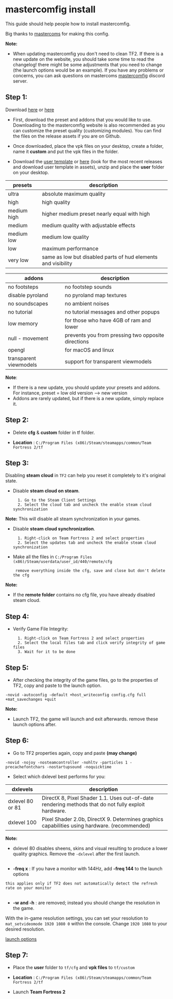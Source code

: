 <h1>
mastercomfig install
</h1>

<p> This guide should help people how to install mastercomfig.
</p>

<p> Big thanks to <a href="https://github.com/mastercoms">mastercoms</a> for making this config.
</p>

**Note:**

* When updating mastercomfig you don't need to clean TF2. If there is a new update on the website, you should take some time to read the changelog! there might be some adjustments that you need to change (the launch options would be an example). If you have any problems or concerns, you can ask questions on mastercoms [mastercomfig](https://discord.com/invite/CuPb2zV) discord server.

## Step 1:

Download [here](https://github.com/mastercomfig/mastercomfig/releases) or [here](https://mastercomfig.com/)
 
* First, download the preset and addons that you would like to use. Downloading to the mastercomfig website is also recommended as you can customize the preset quality (customizing modules). You can find the files on the release assets if you are on Github.

* Once downloaded, place the vpk files on your desktop, create a folder, name it **custom** and put the vpk files in the folder.
 
* Download the [user template](https://github.com/uesu/mastercomfig-install-guide/raw/master/user%20template.zip) or [here](https://github.com/mastercomfig/mastercomfig/releases) (look for the most recent releases and download user template in assets), unzip and place the **user** folder on your desktop.

<table>
	<thead>
		<th>presets</th>
		<th>description</th>
	</thead>
	<tbody>
	<tr>
		<td>ultra</td>
		<td>
			absolute maximum quality
		</td>
	</tr>
	<tr>
		<td>high</td>
		<td>
			high quality
		</td>
	</tr>
		<tr>
		<td>medium high</td>
		<td>
			higher medium preset nearly equal with high
		</td>
	</tr>
		<tr>
		<td>medium</td>
		<td>
			medium quality with adjustable effects
		</td>
	</tr>
		<tr>
		<td>medium low</td>
		<td>
			medium low quality 
		</td>
	</tr>
		<tr>
		<td>low</td>
		<td>
			maximum performance
		</td>
	</tr>
		<tr>
		<td>very low</td>
		<td>
			same as low but disabled parts of hud elements and visibility
		</td>
	</tr>
	</tbody>
</table>

<table>
	<thead>
		<th>addons</th>
		<th>description</th>
	</thead>
	<tbody>
	<tr>
		<td>no footsteps</td>
		<td>
			no footstep sounds
		</td>
	</tr>
	<tr>
		<td>disable pyroland</td>
		<td>
			no pyroland map textures
		</td>
	</tr>
		<tr>
		<td>no soundscapes</td>
		<td>
			no ambient noises
		</td>
	</tr>
		<tr>
		<td>no tutorial</td>
		<td>
			no tutorial messages and other popups 
		</td>
	</tr>
		<tr>
		<td>low memory</td>
		<td>
			for those who have 4GB of ram and lower
		</td>
	</tr>
		<tr>
		<td>null - movement</td>
		<td>
			prevents you from pressing two opposite directions
		</td>
	</tr>
		<tr>
		<td>opengl</td>
		<td>
			for macOS and linux
		</td>
	</tr>
		<tr>
		<td>transparent viewmodels</td>
		<td>
			support for transparent viewmodels
		</td>
	</tr>
	</tbody>
</table>

**Note**: 

* If there is a new update, you should update your presets and addons. For instance, preset = low old version --> new version
* Addons are rarely updated, but if there is a new update, simply replace it.
 
## Step 2:
 
* Delete **cfg** & **custom** folder in tf folder.
 
* **Location** : `C:/Program Files (x86)/Steam/steamapps/common/Team Fortress 2/tf`
 
## Step 3:

Disabling **steam cloud** in `TF2` can help you reset it completely to it's original state.

* Disable **steam cloud on steam**.

		1. Go to the Steam Client Settings
		2. Select the cloud tab and uncheck the enable steam cloud synchronization
		
**Note:** This will disable all steam synchronization in your games.

* Disable **steam cloud synchronization**.

		1. Right-click on Team Fortress 2 and select properties
		2. Select the updates tab and uncheck the enable steam cloud synchronization
                
* Make all the files in `C:/Program Files (x86)/Steam/userdata/user_id/440/remote/cfg`
 
       remove everything inside the cfg, save and close but don't delete the cfg
                  
**Note:** 

* If the **remote folder** contains no cfg file, you have already disabled steam cloud.
 
## Step 4:
 
* Verify Game File Integrity:
 
		1. Right-click on Team Fortress 2 and select properties
		2. Select the local files tab and click verify integrity of game files
		3. Wait for it to be done
 
## Step 5:
 
* After checking the integrity of the game files, go to the properties of TF2, copy and paste to the launch option.
  
`-novid -autoconfig -default +host_writeconfig config.cfg full +mat_savechanges +quit`

**Note:**

* Launch TF2, the game will launch and exit afterwards. remove these launch options after.
 
## Step 6:
 
* Go to TF2 properties again, copy and paste **(may change)**

`-novid -nojoy -nosteamcontroller -nohltv -particles 1 -precachefontchars -nostartupsound -noquicktime`
 
* Select which dxlevel best performs for you:

<table>
	<thead>
		<th>dxlevels</th>
		<th>description</th>
	</thead>
	<tbody>
	<tr>
		<td>dxlevel 80 or 81</td>
		<td>
			DirectX 8, Pixel Shader 1.1. Uses out-of-date rendering methods that do not fully exploit hardware.
		</td>
	</tr>
	<tr>
		<td>dxlevel 100</td>
		<td>
			Pixel Shader 2.0b, DirectX 9. Determines graphics capabilities using hardware. (recommended)
		</td>
	</tr>
	</tbody>
</table>

**Note:** 

* dxlevel 80 disables sheens, skins and visual resulting to produce a lower quality graphics. Remove the `-dxlevel` after the first launch.

##
 
* **-freq x** : If you have a monitor with 144Hz, add **-freq 144** to the launch options

`this applies only if TF2 does not automatically detect the refresh rate on your monitor`
      
##
 
* **-w and -h** : are removed; instead you should change the resolution in the game.
 
With the in-game resolution settings, you can set your resolution to `mat_setvideomode 1920 1080 0` within the console. Change `1920 1080` to your desired resolution.
 
[launch options](https://docs.mastercomfig.com/en/latest/customization/launch_options/)
 
## Step 7:
 
* Place the **user** folder to `tf/cfg` and **vpk files** to `tf/custom`
 
* **Location** : `C:/Program Files (x86)/Steam/steamapps/common/Team Fortress 2/tf`

* Launch **Team Fortress 2**
